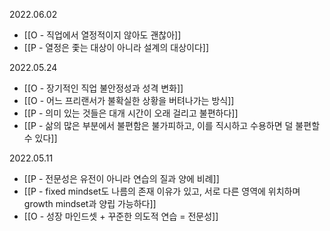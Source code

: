 2022.06.02
- [[O - 직업에서 열정적이지 않아도 괜찮아]]
- [[P - 열정은 좇는 대상이 아니라 설계의 대상이다]]

2022.05.24
- [[O - 장기적인 직업 불안정성과 성격 변화]]
- [[O - 어느 프리랜서가 불확실한 상황을 버텨나가는 방식]]
- [[P - 의미 있는 것들은 대개 시간이 오래 걸리고 불편하다]]
- [[P - 삶의 많은 부분에서 불편함은 불가피하고, 이를 직시하고 수용하면 덜 불편할 수 있다]]

2022.05.11
- [[P - 전문성은 유전이 아니라 연습의 질과 양에 비례]]
- [[P - fixed mindset도 나름의 존재 이유가 있고, 서로 다른 영역에 위치하며 growth mindset과 양립 가능하다]]
- [[O - 성장 마인드셋 + 꾸준한 의도적 연습 = 전문성]]





